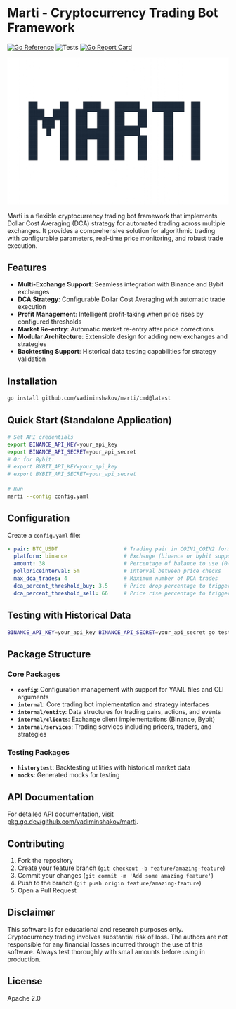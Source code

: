 # Marti - Cryptocurrency Trading Bot Framework

[![Go Reference](https://pkg.go.dev/badge/github.com/vadiminshakov/marti.svg)](https://pkg.go.dev/github.com/vadiminshakov/marti)
![Tests](https://github.com/vadiminshakov/marti/workflows/tests/badge.svg)
[![Go Report Card](https://goreportcard.com/badge/github.com/vadiminshakov/marti)](https://goreportcard.com/report/github.com/vadiminshakov/marti)

![marti](https://github.com/vadiminshakov/marti/blob/main/logo.png)

Marti is a flexible cryptocurrency trading bot framework that implements Dollar Cost Averaging (DCA) strategy for automated trading across multiple exchanges. It provides a comprehensive solution for algorithmic trading with configurable parameters, real-time price monitoring, and robust trade execution.

## Features

- **Multi-Exchange Support**: Seamless integration with Binance and Bybit exchanges
- **DCA Strategy**: Configurable Dollar Cost Averaging with automatic trade execution
- **Profit Management**: Intelligent profit-taking when price rises by configured thresholds
- **Market Re-entry**: Automatic market re-entry after price corrections
- **Modular Architecture**: Extensible design for adding new exchanges and strategies
- **Backtesting Support**: Historical data testing capabilities for strategy validation

## Installation

```bash
go install github.com/vadiminshakov/marti/cmd@latest
```

## Quick Start (Standalone Application)

```bash
# Set API credentials
export BINANCE_API_KEY=your_api_key
export BINANCE_API_SECRET=your_api_secret
# Or for Bybit:
# export BYBIT_API_KEY=your_api_key  
# export BYBIT_API_SECRET=your_api_secret

# Run
marti --config config.yaml
```

## Configuration

Create a `config.yaml` file:

```yaml
- pair: BTC_USDT                     # Trading pair in COIN1_COIN2 format
  platform: binance                  # Exchange (binance or bybit supported)
  amount: 38                         # Percentage of balance to use (0-100)
  pollpriceinterval: 5m              # Interval between price checks
  max_dca_trades: 4                  # Maximum number of DCA trades
  dca_percent_threshold_buy: 3.5     # Price drop percentage to trigger buy
  dca_percent_threshold_sell: 66     # Price rise percentage to trigger sell
```

## Testing with Historical Data

```bash
BINANCE_API_KEY=your_api_key BINANCE_API_SECRET=your_api_secret go test -v ./historytest
```

## Package Structure

### Core Packages

- **`config`**: Configuration management with support for YAML files and CLI arguments
- **`internal`**: Core trading bot implementation and strategy interfaces
- **`internal/entity`**: Data structures for trading pairs, actions, and events
- **`internal/clients`**: Exchange client implementations (Binance, Bybit)
- **`internal/services`**: Trading services including pricers, traders, and strategies

### Testing Packages

- **`historytest`**: Backtesting utilities with historical market data
- **`mocks`**: Generated mocks for testing

## API Documentation

For detailed API documentation, visit [pkg.go.dev/github.com/vadiminshakov/marti](https://pkg.go.dev/github.com/vadiminshakov/marti).

## Contributing

1. Fork the repository
2. Create your feature branch (`git checkout -b feature/amazing-feature`)
3. Commit your changes (`git commit -m 'Add some amazing feature'`)
4. Push to the branch (`git push origin feature/amazing-feature`) 
5. Open a Pull Request

## Disclaimer

This software is for educational and research purposes only. Cryptocurrency trading involves substantial risk of loss. The authors are not responsible for any financial losses incurred through the use of this software. Always test thoroughly with small amounts before using in production.

## License

Apache 2.0
